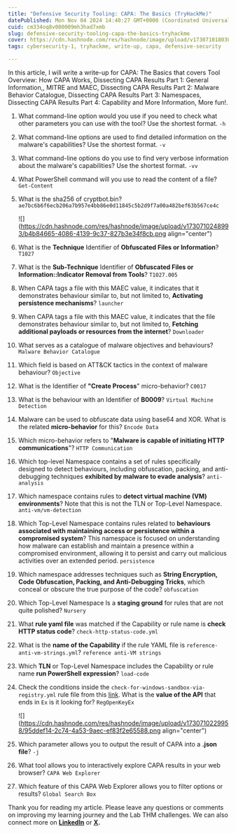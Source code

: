 ```yaml
---
title: "Defensive Security Tooling: CAPA: The Basics (TryHackMe)"
datePublished: Mon Nov 04 2024 14:40:27 GMT+0000 (Coordinated Universal Time)
cuid: cm334oq8v000009mh3had7xmb
slug: defensive-security-tooling-capa-the-basics-tryhackme
cover: https://cdn.hashnode.com/res/hashnode/image/upload/v1730710180303/6f739245-70b9-4f68-86df-68f1054cc324.png
tags: cybersecurity-1, tryhackme, write-up, capa, defensive-security

---
```


In this article, I will write a write-up for CAPA: The Basics that covers Tool Overview: How CAPA Works, Dissecting CAPA Results Part 1: General Information,, MITRE and MAEC, Dissecting CAPA Results Part 2: Malware Behavior Catalogue, Dissecting CAPA Results Part 3: Namespaces, Dissecting CAPA Results Part 4: Capability and More Information, More fun!.

1. What command-line option would you use if you need to check what other parameters you can use with the tool? Use the shortest format. `-h`
    
2. What command-line options are used to find detailed information on the malware's capabilities? Use the shortest format. `-v`
    
3. What command-line options do you use to find very verbose information about the malware's capabilities? Use the shortest format. `-vv`
    
4. What PowerShell command will you use to read the content of a file? `Get-Content`
    
5. What is the sha256 of cryptbot.bin? `ae7bc6b6f6ecb206a7b957e4bb86e0d11845c5b2d9f7a00a482bef63b567ce4c`
    
    ![](https://cdn.hashnode.com/res/hashnode/image/upload/v1730710248993/b4b84665-4086-4139-9c37-827b3e34f8cb.png align="center")
    
6. What is the **Technique** Identifier of **Obfuscated Files or Information**? `T1027`
    
7. What is the **Sub-Technique** Identifier of **Obfuscated Files or Information::Indicator Removal from Tools**? `T1027.005`
    
8. When CAPA tags a file with this MAEC value, it indicates that it demonstrates behaviour similar to, but not limited to, **Activating persistence mechanisms**? `launcher`
    
9. When CAPA tags a file with this MAEC value, it indicates that the file demonstrates behaviour similar to, but not limited to, **Fetching additional payloads or resources from the internet**? `Downloader`
    
10. What serves as a catalogue of malware objectives and behaviours? `Malware Behavior Catalogue`
    
11. Which field is based on ATT&CK tactics in the context of malware behaviour? `Objective`
    
12. What is the Identifier of **"Create Process**" micro-behavior? `C0017`
    
13. What is the behaviour with an Identifier of **B0009**? `Virtual Machine Detection`
    
14. Malware can be used to obfuscate data using base64 and XOR. What is the related **micro-behavior** for this? `Encode Data`
    
15. Which micro-behavior refers to "**Malware is capable of initiating HTTP communications**"? `HTTP Communication`
    
16. Which top-level Namespace contains a set of rules specifically designed to detect behaviours, including obfuscation, packing, and anti-debugging techniques **exhibited by malware to evade analysis**? `anti-analysis`
    
17. Which namespace contains rules to **detect virtual machine (VM) environments**? Note that this is not the TLN or Top-Level Namespace. `anti-vm/vm-detection`
    
18. Which Top-Level Namespace contains rules related to **behaviours associated with maintaining access or persistence within a compromised system**? This namespace is focused on understanding how malware can establish and maintain a presence within a compromised environment, allowing it to persist and carry out malicious activities over an extended period. `persistence`
    
19. Which namespace addresses techniques such as **String Encryption, Code Obfuscation, Packing, and Anti-Debugging Tricks**, which conceal or obscure the true purpose of the code? `obfuscation`
    
20. Which Top-Level Namespace Is a **staging ground** for rules that are not quite polished? `Nursery`
    
21. What **rule yaml file** was matched if the Capability or rule name is **check HTTP status code**? `check-http-status-code.yml`
    
22. What is the **name of the Capability** if the rule YAML file is `reference-anti-vm-strings.yml`? `reference anti-VM strings`
    
23. Which **TLN** or Top-Level Namespace includes the Capability or rule name **run PowerShell expression**? `load-code`
    
24. Check the conditions inside the `check-for-windows-sandbox-via-registry.yml` rule file from this [link](https://github.com/MBCProject/capa-rules-1/blob/master/anti-analysis/anti-vm/vm-detection/check-for-windows-sandbox-via-registry.yml). What is the **value of the API** that ends in `Ex` is it looking for? `RegOpenKeyEx`
    
    ![](https://cdn.hashnode.com/res/hashnode/image/upload/v1730710229958/95ddef14-2c74-4a53-9aec-ef83f2e65588.png align="center")
    
25. Which parameter allows you to output the result of CAPA into a **.json file**? `-j`
    
26. What tool allows you to interactively explore CAPA results in your web browser? `CAPA Web Explorer`
    
27. Which feature of this CAPA Web Explorer allows you to filter options or results? `Global Search Box`
    

Thank you for reading my article. Please leave any questions or comments on improving my learning journey and the Lab THM challenges. We can also connect more on [**LinkedIn**](https://www.linkedin.com/in/sharon-jebitok) or [**X**](https://x.com/SharonJebitok)**.**